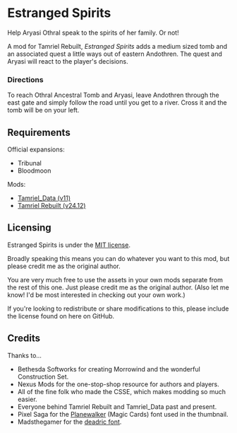 # Estranged Spirits

Help Aryasi Othral speak to the spirits of her family. Or not!

A mod for Tamriel Rebuilt, *Estranged Spirits* adds a medium sized tomb and an associated quest a little
ways out of eastern Andothren. The quest and Aryasi will react to the player's decisions.

### Directions

To reach Othral Ancestral Tomb and Aryasi, leave Andothren through the east gate and simply follow the road
until you get to a river. Cross it and the tomb will be on your left.

## Requirements

Official expansions:

* Tribunal
* Bloodmoon

Mods:

* [Tamriel_Data (v11)](https://www.nexusmods.com/morrowind/mods/44537)
* [Tamriel Rebuilt (v24.12)](https://www.nexusmods.com/morrowind/mods/42145)

## Licensing

Estranged Spirits is under the [MIT license](./LICENSE).

Broadly speaking this means you can do whatever you want to this mod, but please credit me as the original
author.

You are very much free to use the assets in your own mods separate from the rest of this one. Just please
credit me as the original author. (Also let me know! I'd be most interested in checking out your own work.)

If you're looking to redistribute or share modifications to this, please include the license found on here
on GitHub.

## Credits

Thanks to...
* Bethesda Softworks for creating Morrowind and the wonderful Construction Set.
* Nexus Mods for the one-stop-shop resource for authors and players.
* All of the fine folk who made the CSSE, which makes modding so much easier.
* Everyone behind Tamriel Rebuilt and Tamriel_Data past and present.
* Pixel Saga for the [Planewalker](https://www.dafont.com/planewalker.font) (Magic Cards) font used in the thumbnail.
* Madsthegamer for the [deadric font](https://www.nexusmods.com/oblivion/mods/31883).